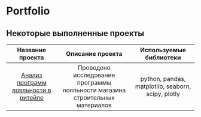 # Portfolio
## Некоторые выполненные проекты

| Название проекта | Описание проекта| Используемые библиотеки |
|:---------------------------:|:---------------------------: |:---------------------------:|
|[Анализ программ лояльности в ритейле](https://github.com/ValentinaRud/Portfolio/tree/main/Analysis%20of%20loyalty%20programs%20in%20retail)|  Проведено исследование программы лояльности магазина строительных материалов| python, pandas, matplotlib, seaborn, scipy, plotly |

